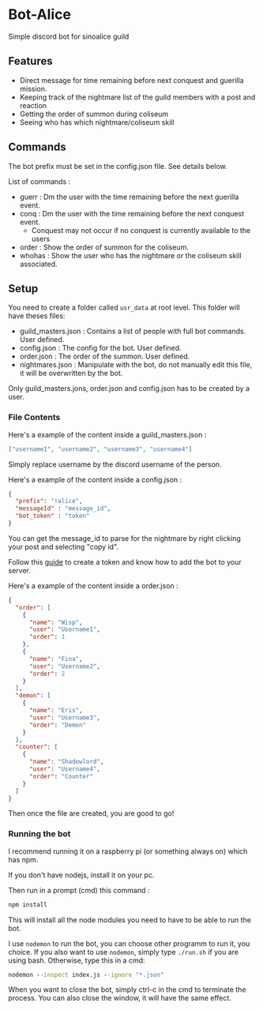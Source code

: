 # Bot-Alice

Simple discord bot for sinoalice guild

## Features

- Direct message for time remaining before next conquest and guerilla mission.
- Keeping track of the nightmare list of the guild members with a post and reaction
- Getting the order of summon during coliseum
- Seeing who has which nightmare/coliseum skill

## Commands

The bot prefix must be set in the config.json file. See details below.

List of commands :

- guerr : Dm the user with the time remaining before the next guerilla event.
- conq : Dm the user with the time remaining before the next conquest event.
  - Conquest may not occur if no conquest is currently available to the users
- order : Show the order of summon for the coliseum.
- whohas : Show the user who has the nightmare or the coliseum skill associated.

## Setup

You need to create a folder called `usr_data` at root level. This folder will have theses files:

- guild_masters.json : Contains a list of people with full bot commands. User defined.
- config.json : The config for the bot. User defined.
- order.json : The order of the summon. User defined.
- nightmares.json : Manipulate with the bot, do not manually edit this file, it will be overwritten by the bot.

Only guild_masters.jons, order.json and config.json has to be created by a user.

### File Contents

Here's a example of the content inside a guild_masters.json :

```json
["username1", "username2", "username3", "username4"]
```

Simply replace username by the discord username of the person.

Here's a example of the content inside a config.json :

```json
{
  "prefix": "!alice",
  "messageId" : "message_id",
  "bot_token" : "token"
}
```

You can get the message_id to parse for the nightmare by right clicking your post and selecting "copy id".

Follow this [guide](https://www.digitaltrends.com/gaming/how-to-make-a-discord-bot/) to create a token and know how to add the bot to your server.

Here's a example of the content inside a order.json :

```json
{
  "order": [
    {
      "name": "Wisp",
      "user": "Username1",
      "order": 1
    },
    {
      "name": "Fina",
      "user": "Username2",
      "order": 2
    }
  ],
  "demon": [
    {
      "name": "Eris",
      "user": "Username3",
      "order": "Demon"
    }
  ],
  "counter": [
    {
      "name": "Shadowlord",
      "user": "Username4",
      "order": "Counter"
    }
  ]
}
```

Then once the file are created, you are good to go!

### Running the bot

I recommend running it on a raspberry pi (or something always on) which has npm.

If you don't have nodejs, install it on your pc.

Then run in a prompt (cmd) this command :

```bash
npm install
```

This will install all the node modules you need to have to be able to run the bot.

I use `nodemon` to run the bot, you can choose other programm to run it, you choice.
If you also want to use `nodemon`, simply type `./run.sh` if you are using bash. Otherwise, type this in a cmd:

```cmd
nodemon --inspect index.js --ignore "*.json"
```

When you want to close the bot, simply ctrl-c in the cmd to terminate the process. You can also close the window, it will have the same effect.
